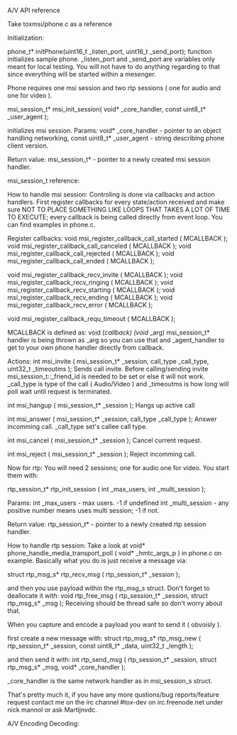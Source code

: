 A/V API reference

Take toxmsi/phone.c as a reference

Initialization:

phone_t* initPhone(uint16_t _listen_port, uint16_t _send_port);
function initializes sample phone. _listen_port and _send_port are variables only meant
for local testing. You will not have to do anything regarding to that since
everything will be started within a mesenger.


Phone requires one msi session and two rtp sessions ( one for audio and one for
video ). 

msi_session_t* msi_init_session( void* _core_handler, const uint8_t* _user_agent );

initializes msi session.
Params:
void* _core_handler - pointer to an object handling networking,
const uint8_t* _user_agent - string describing phone client version.

Return value:
msi_session_t* - pointer to a newly created msi session handler.

msi_session_t reference:

How to handle msi session:
Controling is done via callbacks and action handlers.
First register callbacks for every state/action received and make sure
NOT TO PLACE SOMETHING LIKE LOOPS THAT TAKES A LOT OF TIME TO EXECUTE; every callback is being called 
directly from event loop. You can find examples in phone.c.

Register callbacks: 
void msi_register_callback_call_started ( MCALLBACK );
void msi_register_callback_call_canceled ( MCALLBACK );
void msi_register_callback_call_rejected ( MCALLBACK );
void msi_register_callback_call_ended ( MCALLBACK );

void msi_register_callback_recv_invite ( MCALLBACK );
void msi_register_callback_recv_ringing ( MCALLBACK );
void msi_register_callback_recv_starting ( MCALLBACK );
void msi_register_callback_recv_ending ( MCALLBACK );
void msi_register_callback_recv_error ( MCALLBACK );

void msi_register_callback_requ_timeout ( MCALLBACK );

MCALLBACK is defined as: void (*callback) (void* _arg)
msi_session_t* handler is being thrown as _arg so you can use that and _agent_handler to get to your own phone handler
directly from callback.


Actions:
int msi_invite ( msi_session_t* _session, call_type _call_type, uint32_t _timeoutms );
Sends call invite. Before calling/sending invite msi_session_t::_friend_id is needed to be set or else
it will not work. _call_type is type of the call ( Audio/Video ) and _timeoutms is how long 
will poll wait until request is terminated.

int msi_hangup ( msi_session_t* _session );
Hangs up active call

int msi_answer ( msi_session_t* _session, call_type _call_type );
Answer incomming call. _call_type set's callee call type.

int msi_cancel ( msi_session_t* _session );
Cancel current request.

int msi_reject ( msi_session_t* _session );
Reject incomming call.




Now for rtp:
You will need 2 sessions; one for audio one for video.
You start them with:

rtp_session_t* rtp_init_session ( int _max_users, int _multi_session );

Params:
int _max_users - max users. -1 if undefined
int _multi_session - any positive number means uses multi session; -1 if not.

Return value:
rtp_session_t* - pointer to a newly created rtp session handler.

How to handle rtp session:
Take a look at
void* phone_handle_media_transport_poll ( void* _hmtc_args_p ) in phone.c
on example. Basically what you do is just receive a message via:

struct rtp_msg_s* rtp_recv_msg ( rtp_session_t* _session );

and then you use payload within the rtp_msg_s struct. Don't forget to deallocate it with:
void rtp_free_msg ( rtp_session_t* _session, struct rtp_msg_s* _msg );
Receiving should be thread safe so don't worry about that.

When you capture and encode a payload you want to send it ( obvoisly ).

first create a new message with:
struct rtp_msg_s* rtp_msg_new ( rtp_session_t* _session, const uint8_t* _data, uint32_t _length );

and then send it with:
int rtp_send_msg ( rtp_session_t* _session, struct rtp_msg_s* _msg, void* _core_handler );

_core_handler is the same network handler as in msi_session_s struct.

That's pretty much it, if you have any more qustions/bug reports/feature request contact 
me on the irc channel #tox-dev on irc.freenode.net under nick mannol or ask Martijnvdc.


A/V Encoding Decoding:

